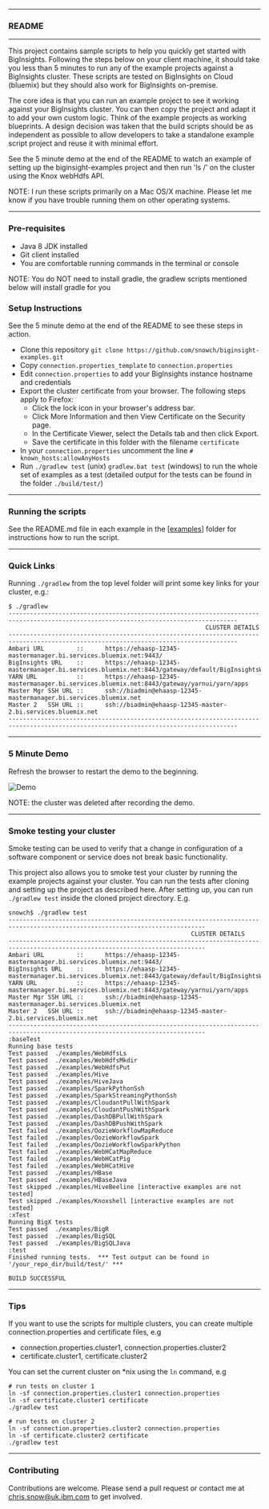 *********************************************************************
### README
*********************************************************************

This project contains sample scripts  to help you quickly get started with BigInsights. Following the steps below on your client machine, it should take you less than 5 minutes to run any of the example projects against a BigInsights cluster. These scripts are tested on BigInsights on Cloud (bluemix) but they should also work for BigInsights on-premise.

The core idea is that you can run an example project to see it working against your BigInsights cluster. You can then copy the project and adapt it to add your own custom logic.  Think of the example projects as working blueprints.  A design decision was taken that the build scripts should be as independent as possible to allow developers to take a standalone example script project and reuse it with minimal effort.

See the 5 minute demo at the end of the README to watch an example of setting up the biginsight-examples project and then run 'ls /' on the cluster using the Knox webHdfs API.

NOTE: I run these scripts primarily on a Mac OS/X machine.  Please let me know if you have trouble running them on other operating systems.

*********************************************************************

### Pre-requisites

- Java 8 JDK installed
- Git client installed
- You are comfortable running commands in the terminal or console

NOTE: You do NOT need to install gradle, the gradlew scripts mentioned below will install gradle for you

### Setup Instructions

See the 5 minute demo at the end of the README to see these steps in action.

- Clone this repository `git clone https://github.com/snowch/biginsight-examples.git`
- Copy `connection.properties_template` to `connection.properties`
- Edit `connection.properties` to add your BigInsights instance hostname and credentials
- Export the cluster certificate from your browser. The following steps apply to Firefox:
  - Click the lock icon in your browser's address bar.
  - Click More Information and then View Certificate on the Security page.
  - In the Certificate Viewer, select the Details tab and then click Export.
  - Save the certificate in this folder with the filename `certificate`
- In your `connection.properties` uncomment the line `# known_hosts:allowAnyHosts`
- Run `./gradlew test` (unix) `gradlew.bat test` (windows) to run the whole set of examples as a test (detailed output for the tests can be found in the folder `./build/test/`)

*********************************************************************
### Running the scripts

See the README.md file in each example in the [[examples](examples)] folder for instructions how to run the script.
*********************************************************************

### Quick Links

Running `./gradlew` from the top level folder will print some key links for your cluster, e.g.:

```
$ ./gradlew
--------------------------------------------------------------------------------------------------------------------------------------
                                                       CLUSTER DETAILS
--------------------------------------------------------------------------------------------------------------------------------------
Ambari URL         ::      https://ehaasp-12345-mastermanager.bi.services.bluemix.net:9443/
BigInsights URL    ::      https://ehaasp-12345-mastermanager.bi.services.bluemix.net:8443/gateway/default/BigInsightsWeb/index.html
YARN URL           ::      https://ehaasp-12345-mastermanager.bi.services.bluemix.net:8443/gateway/yarnui/yarn/apps
Master Mgr SSH URL ::      ssh://biadmin@ehaasp-12345-mastermanager.bi.services.bluemix.net
Master 2   SSH URL ::      ssh://biadmin@ehaasp-12345-master-2.bi.services.bluemix.net
--------------------------------------------------------------------------------------------------------------------------------------
```

*********************************************************************

### 5 Minute Demo

Refresh the browser to restart the demo to the beginning.

![Demo](./Overview.gif)

NOTE: the cluster was deleted after recording the demo.

*********************************************************************

### Smoke testing your cluster

Smoke testing can be used to verify that a change in configuration of a software component or service does not break basic functionality.

This project also allows you to smoke test your cluster by running the example projects against your cluster.  You can run the tests after cloning and setting up the project as described here.  After setting up, you can run `./gradlew test` inside the cloned project directory. E.g. 

```
snowch$ ./gradlew test
-----------------------------------------------------------------------------------------------------------------------------
                                                   CLUSTER DETAILS
-----------------------------------------------------------------------------------------------------------------------------
Ambari URL         ::      https://ehaasp-12345-mastermanager.bi.services.bluemix.net:9443/
BigInsights URL    ::      https://ehaasp-12345-mastermanager.bi.services.bluemix.net:8443/gateway/default/BigInsightsWeb/index.html
YARN URL           ::      https://ehaasp-12345-mastermanager.bi.services.bluemix.net:8443/gateway/yarnui/yarn/apps
Master Mgr SSH URL ::      ssh://biadmin@ehaasp-12345-mastermanager.bi.services.bluemix.net
Master 2   SSH URL ::      ssh://biadmin@ehaasp-12345-master-2.bi.services.bluemix.net
-----------------------------------------------------------------------------------------------------------------------------
:baseTest
Running base tests
Test passed  ./examples/WebHdfsLs
Test passed  ./examples/WebHdfsMkdir
Test passed  ./examples/WebHdfsPut
Test passed  ./examples/Hive
Test passed  ./examples/HiveJava
Test passed  ./examples/SparkPythonSsh
Test passed  ./examples/SparkStreamingPythonSsh
Test passed  ./examples/CloudantPullWithSpark
Test passed  ./examples/CloudantPushWithSpark
Test passed  ./examples/DashDBPullWithSpark
Test passed  ./examples/DashDBPushWithSpark
Test failed  ./examples/OozieWorkflowMapReduce
Test failed  ./examples/OozieWorkflowSpark
Test failed  ./examples/OozieWorkflowSparkPython
Test failed  ./examples/WebHCatMapReduce
Test failed  ./examples/WebHCatPig
Test failed  ./examples/WebHCatHive
Test passed  ./examples/HBase
Test passed  ./examples/HBaseJava
Test skipped ./examples/HiveBeeline [interactive examples are not tested]
Test skipped ./examples/Knoxshell [interactive examples are not tested]
:xTest
Running BigX tests
Test passed  ./examples/BigR
Test passed  ./examples/BigSQL
Test passed  ./examples/BigSQLJava
:test
Finished running tests.  *** Test output can be found in '/your_repo_dir/build/test/' ***

BUILD SUCCESSFUL
```

*********************************************************************

### Tips

If you want to use the scripts for multiple clusters, you can create multiple connection.properties and certificate files, e.g

- connection.properties.cluster1, connection.properties.cluster2
- certificate.cluster1, certificate.cluster2

You can set the current cluster on *nix using the `ln` command, e.g

```
# run tests on cluster 1
ln -sf connection.properties.cluster1 connection.properties
ln -sf certificate.cluster1 certificate
./gradlew test

# run tests on cluster 2
ln -sf connection.properties.cluster2 connection.properties
ln -sf certificate.cluster2 certificate
./gradlew test
```

*********************************************************************

### Contributing

Contributions are welcome.  Please send a pull request or contact me at chris.snow@uk.ibm.com to get involved.
